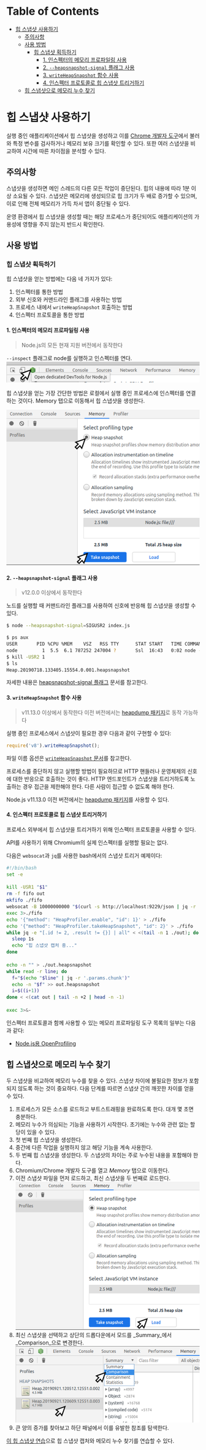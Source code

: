 # Table of Contents

- [힙 스냅샷 사용하기](#힙-스냅샷-사용하기)
  - [주의사항](#주의사항)
  - [사용 방법](#사용-방법)
    - [힙 스냅샷 획득하기](#힙-스냅샷-획득하기)
      - [1. 인스펙터의 메모리 프로파일링 사용](#1-인스펙터의-메모리-프로파일링-사용)
      - [2. `--heapsnapshot-signal` 플래그 사용](#2---heapsnapshot-signal-플래그-사용)
      - [3. `writeHeapSnapshot` 함수 사용](#3-writeheapsnapshot-함수-사용)
      - [4. 인스펙터 프로토콜로 힙 스냅샷 트리거하기](#4-인스펙터-프로토콜로-힙-스냅샷-트리거하기)
  - [힙 스냅샷으로 메모리 누수 찾기](#힙-스냅샷으로-메모리-누수-찾기)

# 힙 스냅샷 사용하기

실행 중인 애플리케이션에서 힙 스냅샷을 생성하고 이를 [Chrome 개발자 도구][]에서 불러와 특정 변수를 검사하거나 메모리 보유 크기를 확인할 수 있다. 또한 여러 스냅샷을 비교하여 시간에 따른 차이점을 분석할 수 있다.

## 주의사항

스냅샷을 생성하면 메인 스레드의 다른 모든 작업이 중단된다. 힙의 내용에 따라 1분 이상 소요될 수 있다. 스냅샷은 메모리에 생성되므로 힙 크기가 두 배로 증가할 수 있으며, 이로 인해 전체 메모리가 가득 차서 앱이 중단될 수 있다.

운영 환경에서 힙 스냅샷을 생성할 때는 해당 프로세스가 중단되어도 애플리케이션의 가용성에 영향을 주지 않는지 반드시 확인한다.

## 사용 방법

### 힙 스냅샷 획득하기

힙 스냅샷을 얻는 방법에는 다음 네 가지가 있다:

1. 인스펙터를 통한 방법
2. 외부 신호와 커맨드라인 플래그를 사용하는 방법
3. 프로세스 내에서 `writeHeapSnapshot` 호출하는 방법
4. 인스펙터 프로토콜을 통한 방법

#### 1. 인스펙터의 메모리 프로파일링 사용

> Node.js의 모든 현재 지원 버전에서 동작한다

`--inspect` 플래그로 node를 실행하고 인스펙터를 연다.
![인스펙터 열기][open inspector image]

힙 스냅샷을 얻는 가장 간단한 방법은 로컬에서 실행 중인 프로세스에 인스펙터를 연결하는 것이다. Memory 탭으로 이동해서 힙 스냅샷을 생성한다.

![힙 스냅샷 생성하기][take a heap snapshot image]

#### 2. `--heapsnapshot-signal` 플래그 사용

> v12.0.0 이상에서 동작한다

노드를 실행할 때 커맨드라인 플래그를 사용하여 신호에 반응해 힙 스냅샷을 생성할 수 있다.

```bash
$ node --heapsnapshot-signal=SIGUSR2 index.js
```

```bash
$ ps aux
USER       PID %CPU %MEM    VSZ   RSS TTY      STAT START   TIME COMMAND
node         1  5.5  6.1 787252 247004 ?       Ssl  16:43   0:02 node --heapsnapshot-signal=SIGUSR2 index.js
$ kill -USR2 1
$ ls
Heap.20190718.133405.15554.0.001.heapsnapshot
```

자세한 내용은 [heapsnapshot-signal 플래그][] 문서를 참고한다.

#### 3. `writeHeapSnapshot` 함수 사용

> v11.13.0 이상에서 동작한다
> 이전 버전에서는 [heapdump 패키지][]로 동작 가능하다

실행 중인 프로세스에서 스냅샷이 필요한 경우 다음과 같이 구현할 수 있다:

```javascript
require('v8').writeHeapSnapshot();
```

파일 이름 옵션은 [`writeHeapSnapshot` 문서][]를 참고한다.

프로세스를 중단하지 않고 실행할 방법이 필요하므로 HTTP 핸들러나 운영체제의 신호에 대한 반응으로 호출하는 것이 좋다. HTTP 엔드포인트가 스냅샷을 트리거하도록 노출하는 경우 접근을 제한해야 한다. 다른 사람이 접근할 수 없도록 해야 한다.

Node.js v11.13.0 이전 버전에서는 [heapdump 패키지][]를 사용할 수 있다.

#### 4. 인스펙터 프로토콜로 힙 스냅샷 트리거하기

프로세스 외부에서 힙 스냅샷을 트리거하기 위해 인스펙터 프로토콜을 사용할 수 있다.

API를 사용하기 위해 Chromium의 실제 인스펙터를 실행할 필요는 없다.

다음은 `websocat`과 `jq`를 사용한 bash에서의 스냅샷 트리거 예제이다:

```bash
#!/bin/bash
set -e

kill -USR1 "$1"
rm -f fifo out
mkfifo ./fifo
websocat -B 10000000000 "$(curl -s http://localhost:9229/json | jq -r '.[0].webSocketDebuggerUrl')" < ./fifo > ./out &
exec 3>./fifo
echo '{"method": "HeapProfiler.enable", "id": 1}' > ./fifo
echo '{"method": "HeapProfiler.takeHeapSnapshot", "id": 2}' > ./fifo
while jq -e "[.id != 2, .result != {}] | all" < <(tail -n 1 ./out); do
  sleep 1s
  echo "힙 스냅샷 캡처 중..."
done

echo -n "" > ./out.heapsnapshot
while read -r line; do
  f="$(echo "$line" | jq -r '.params.chunk')"
  echo -n "$f" >> out.heapsnapshot
  i=$((i+1))
done < <(cat out | tail -n +2 | head -n -1)

exec 3>&-
```

인스펙터 프로토콜과 함께 사용할 수 있는 메모리 프로파일링 도구 목록의 일부는 다음과 같다:

- [Node.js용 OpenProfiling][openprofiling]

## 힙 스냅샷으로 메모리 누수 찾기

두 스냅샷을 비교하여 메모리 누수를 찾을 수 있다. 스냅샷 차이에 불필요한 정보가 포함되지 않도록 하는 것이 중요하다. 다음 단계를 따르면 스냅샷 간의 깨끗한 차이를 얻을 수 있다.

1. 프로세스가 모든 소스를 로드하고 부트스트래핑을 완료하도록 한다. 대개 몇 초면 충분하다.
2. 메모리 누수가 의심되는 기능을 사용하기 시작한다. 초기에는 누수와 관련 없는 할당이 있을 수 있다.
3. 첫 번째 힙 스냅샷을 생성한다.
4. 중간에 다른 작업을 실행하지 않고 해당 기능을 계속 사용한다.
5. 두 번째 힙 스냅샷을 생성한다. 두 스냅샷의 차이는 주로 누수된 내용을 포함해야 한다.
6. Chromium/Chrome 개발자 도구를 열고 _Memory_ 탭으로 이동한다.
7. 이전 스냅샷 파일을 먼저 로드하고, 최신 스냅샷을 두 번째로 로드한다.
   ![도구에서 로드 버튼][load button image]
8. 최신 스냅샷을 선택하고 상단의 드롭다운에서 모드를 _Summary_에서 _Comparison_으로 변경한다. ![비교 드롭다운][comparison image]
9. 큰 양의 증가를 찾아보고 하단 패널에서 이를 유발한 참조를 탐색한다.

[이 힙 스냅샷 연습][heapsnapshot exercise]으로 힙 스냅샷 캡처와 메모리 누수 찾기를 연습할 수 있다.

[Chrome 개발자 도구]: https://developer.chrome.com/docs/devtools/
[open inspector image]: ./imgs/tools.png
[take a heap snapshot image]: ./imgs/snapshot.png
[heapsnapshot-signal 플래그]: https://nodejs.org/api/cli.html#--heapsnapshot-signalsignal
[heapdump 패키지]: https://www.npmjs.com/package/heapdump
[`writeHeapSnapshot` 문서]: https://nodejs.org/api/v8.html#v8writeheapsnapshotfilenameoptions
[openprofiling]: https://github.com/vmarchaud/openprofiling-node
[load button image]: ./imgs/load-snapshot.png
[comparison image]: ./imgs/compare.png
[heapsnapshot exercise]: https://github.com/naugtur/node-example-heapdump